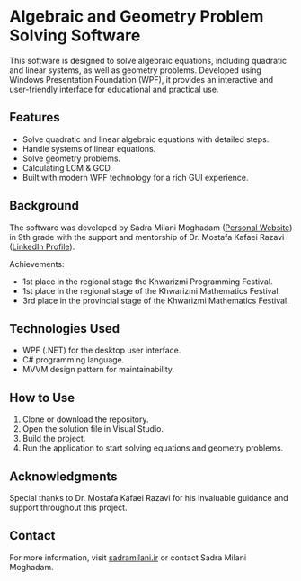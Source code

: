 # Algebraic and Geometry Problem Solving Software

This software is designed to solve algebraic equations, including quadratic and linear systems, as well as geometry problems. Developed using Windows Presentation Foundation (WPF), it provides an interactive and user-friendly interface for educational and practical use.

## Features

- Solve quadratic and linear algebraic equations with detailed steps.
- Handle systems of linear equations.
- Solve geometry problems.
- Calculating LCM & GCD.
- Built with modern WPF technology for a rich GUI experience.

## Background

The software was developed by Sadra Milani Moghadam ([Personal Website](https://sadramilani.ir)) in 9th grade with the support and mentorship of Dr. Mostafa Kafaei Razavi ([LinkedIn Profile](https://www.linkedin.com/in/mostafa-kafaei-razavi-24427582/)).

Achievements:
- 1st place in the regional stage the Khwarizmi Programming Festival.
- 1st place in the regional stage of the Khwarizmi Mathematics Festival.
- 3rd place in the provincial stage of the Khwarizmi Mathematics Festival.

## Technologies Used

- WPF (.NET) for the desktop user interface.
- C# programming language.
- MVVM design pattern for maintainability.

## How to Use

1. Clone or download the repository.
2. Open the solution file in Visual Studio.
3. Build the project.
4. Run the application to start solving equations and geometry problems.

## Acknowledgments

Special thanks to Dr. Mostafa Kafaei Razavi for his invaluable guidance and support throughout this project.

## Contact

For more information, visit [sadramilani.ir](https://sadramilani.ir) or contact Sadra Milani Moghadam.
